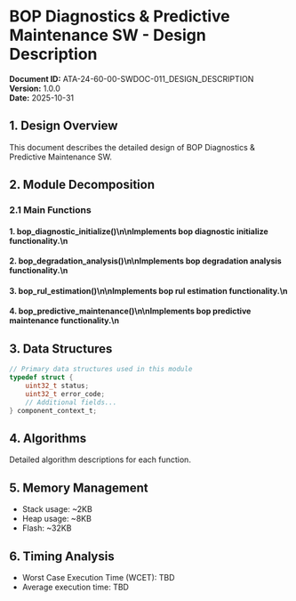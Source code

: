 # BOP Diagnostics & Predictive Maintenance SW - Design Description

**Document ID:** ATA-24-60-00-SWDOC-011_DESIGN_DESCRIPTION  
**Version:** 1.0.0  
**Date:** 2025-10-31

## 1. Design Overview

This document describes the detailed design of BOP Diagnostics & Predictive Maintenance SW.

## 2. Module Decomposition

### 2.1 Main Functions

#### 1. bop_diagnostic_initialize()\n\nImplements bop diagnostic initialize functionality.\n
#### 2. bop_degradation_analysis()\n\nImplements bop degradation analysis functionality.\n
#### 3. bop_rul_estimation()\n\nImplements bop rul estimation functionality.\n
#### 4. bop_predictive_maintenance()\n\nImplements bop predictive maintenance functionality.\n

## 3. Data Structures

```c
// Primary data structures used in this module
typedef struct {
    uint32_t status;
    uint32_t error_code;
    // Additional fields...
} component_context_t;
```

## 4. Algorithms

Detailed algorithm descriptions for each function.

## 5. Memory Management

- Stack usage: ~2KB
- Heap usage: ~8KB
- Flash: ~32KB

## 6. Timing Analysis

- Worst Case Execution Time (WCET): TBD
- Average execution time: TBD
